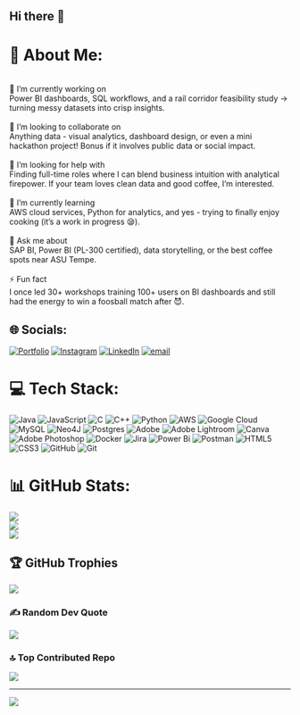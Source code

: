 ## Hi there 👋

# 💫 About Me:
<br>🎯 I’m currently working on<br>Power BI dashboards, SQL workflows, and a rail corridor feasibility study → turning messy datasets into crisp insights.<br><br>🤝 I’m looking to collaborate on<br>Anything data - visual analytics, dashboard design, or even a mini hackathon project! Bonus if it involves public data or social impact.<br><br>💛 I’m looking for help with<br>Finding full-time roles where I can blend business intuition with analytical firepower. If your team loves clean data and good coffee, I’m interested.<br><br>🌱 I’m currently learning<br>AWS cloud services, Python for analytics, and yes - trying to finally enjoy cooking (it’s a work in progress 😪).<br><br>💬 Ask me about<br>SAP BI, Power BI (PL-300 certified), data storytelling, or the best coffee spots near ASU Tempe.<br><br>⚡ Fun fact<br>I once led 30+ workshops training 100+ users on BI dashboards and still had the energy to win a foosball match after 😈.


## 🌐 Socials:
[![Portfolio](https://img.shields.io/badge/Portfolio-6f42c1?style=plastic&logo=githubpages&logoColor=white)](https://pratimaprasad17.github.io/portfolio/) [![Instagram](https://img.shields.io/badge/Instagram-%23E4405F.svg?logo=Instagram&logoColor=white)](https://instagram.com/lensart_101) [![LinkedIn](https://img.shields.io/badge/LinkedIn-%230077B5.svg?logo=linkedin&logoColor=white)](https://linkedin.com/in/pratima-prasad/) [![email](https://img.shields.io/badge/Email-D14836?logo=gmail&logoColor=white)](mailto:pratima.p1709@gmail.com) 

# 💻 Tech Stack:
![Java](https://img.shields.io/badge/java-%23ED8B00.svg?style=plastic&logo=openjdk&logoColor=white) ![JavaScript](https://img.shields.io/badge/javascript-%23323330.svg?style=plastic&logo=javascript&logoColor=%23F7DF1E) ![C](https://img.shields.io/badge/c-%2300599C.svg?style=plastic&logo=c&logoColor=white) ![C++](https://img.shields.io/badge/c++-%2300599C.svg?style=plastic&logo=c%2B%2B&logoColor=white) ![Python](https://img.shields.io/badge/python-3670A0?style=plastic&logo=python&logoColor=ffdd54) ![AWS](https://img.shields.io/badge/AWS-%23FF9900.svg?style=plastic&logo=amazon-aws&logoColor=white) ![Google Cloud](https://img.shields.io/badge/GoogleCloud-%234285F4.svg?style=plastic&logo=google-cloud&logoColor=white) ![MySQL](https://img.shields.io/badge/mysql-4479A1.svg?style=plastic&logo=mysql&logoColor=white) ![Neo4J](https://img.shields.io/badge/Neo4j-008CC1?style=plastic&logo=neo4j&logoColor=white) ![Postgres](https://img.shields.io/badge/postgres-%23316192.svg?style=plastic&logo=postgresql&logoColor=white) ![Adobe](https://img.shields.io/badge/adobe-%23FF0000.svg?style=plastic&logo=adobe&logoColor=white) ![Adobe Lightroom](https://img.shields.io/badge/Adobe%20Lightroom-31A8FF.svg?style=plastic&logo=Adobe%20Lightroom&logoColor=white) ![Canva](https://img.shields.io/badge/Canva-%2300C4CC.svg?style=plastic&logo=Canva&logoColor=white) ![Adobe Photoshop](https://img.shields.io/badge/adobe%20photoshop-%2331A8FF.svg?style=plastic&logo=adobe%20photoshop&logoColor=white) ![Docker](https://img.shields.io/badge/docker-%230db7ed.svg?style=plastic&logo=docker&logoColor=white) ![Jira](https://img.shields.io/badge/jira-%230A0FFF.svg?style=plastic&logo=jira&logoColor=white) ![Power Bi](https://img.shields.io/badge/power_bi-F2C811?style=plastic&logo=powerbi&logoColor=black) ![Postman](https://img.shields.io/badge/Postman-FF6C37?style=plastic&logo=postman&logoColor=white) ![HTML5](https://img.shields.io/badge/html5-%23E34F26.svg?style=plastic&logo=html5&logoColor=white) ![CSS3](https://img.shields.io/badge/css3-%231572B6.svg?style=plastic&logo=css3&logoColor=white) ![GitHub](https://img.shields.io/badge/github-%23121011.svg?style=plastic&logo=github&logoColor=white) ![Git](https://img.shields.io/badge/git-%23F05033.svg?style=plastic&logo=git&logoColor=white)

# 📊 GitHub Stats:
![](https://github-readme-stats.vercel.app/api?username=pratimaprasad17&theme=dark&hide_border=false&include_all_commits=false&count_private=false)<br/>
![](https://nirzak-streak-stats.vercel.app/?user=pratimaprasad17&theme=dark&hide_border=false)<br/>
![](https://github-readme-stats.vercel.app/api/top-langs/?username=pratimaprasad17&theme=dark&hide_border=false&include_all_commits=false&count_private=false&layout=compact)

## 🏆 GitHub Trophies
![](https://github-profile-trophy.vercel.app/?username=pratimaprasad17&theme=radical&no-frame=false&no-bg=false&margin-w=4)

### ✍️ Random Dev Quote
![](https://quotes-github-readme.vercel.app/api?type=horizontal&theme=radical)

### 🔝 Top Contributed Repo
![](https://github-contributor-stats.vercel.app/api?username=pratimaprasad17&limit=5&theme=dark&combine_all_yearly_contributions=true)

---
[![](https://visitcount.itsvg.in/api?id=pratimaprasad17&icon=0&color=0)](https://visitcount.itsvg.in)

<!-- Proudly created with GPRM ( https://gprm.itsvg.in ) -->

<!--
**pratimaprasad17/pratimaprasad17** is a ✨ _special_ ✨ repository because its `README.md` (this file) appears on your GitHub profile.

Here are some ideas to get you started:

- 🔭 I’m currently working on ...
- 🌱 I’m currently learning ...
- 👯 I’m looking to collaborate on ...
- 🤔 I’m looking for help with ...
- 💬 Ask me about ...
- 📫 How to reach me: ...
- 😄 Pronouns: ...
- ⚡ Fun fact: ...
-->
